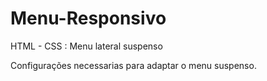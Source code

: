# Menu-Responsivo
HTML - CSS : Menu lateral suspenso 

Configurações necessarias para adaptar o menu suspenso.
